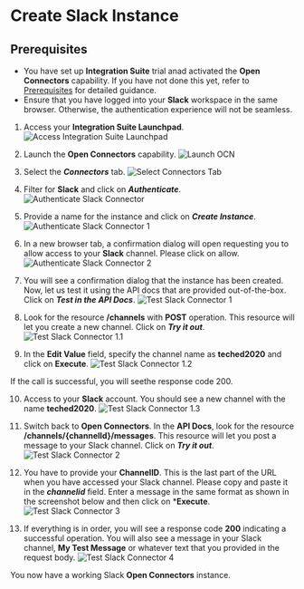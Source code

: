 # Create Slack Instance

## Prerequisites 
- You have set up **Integration Suite** trial anad activated the **Open Connectors** capability. If you have not done this yet, refer to [Prerequisites](/exercises/Prerequisites/Prerequisites_for_DEV165.md) for detailed guidance.
- Ensure that you have logged into your **Slack** workspace in the same browser. Otherwise, the authentication experience will not be seamless.

1. Access your **Integration Suite Launchpad**.
![Access Integration Suite Launchpad](/exercises/Images/Launchpad/cockpit-access-launchpad.png)

2. Launch the **Open Connectors** capability.
![Launch OCN](/exercises/Images/Launchpad/launchpad-select-ocn.png)

3. Select the ***Connectors*** tab.
![Select Connectors Tab](/exercises/Images/OCN/ocn-select-connectors.png)

4. Filter for **Slack** and click on ***Authenticate***.
![Authenticate Slack Connector](/exercises/Images/Slack/ocn-authenticate-slack.png)

5. Provide a name for the instance and click on ***Create Instance***.
![Authenticate Slack Connector 1](/exercises/Images/Slack/ocn-authenticate-slack-1.png)

6. In a new browser tab, a confirmation dialog will open requesting you to allow access to your **Slack** channel. Please click on allow.
![Authenticate Slack Connector 2](/exercises/Images/Slack/ocn-authenticate-slack-2.png)

7. You will see a confirmation dialog that the instance has been created. Now, let us test it using the API docs that are provided out-of-the-box. Click on ***Test in the API Docs***. 
![Test Slack Connector 1](/exercises/Images/Slack/ocn-slack-testapidoc-1.png)

8. Look for the resource **/channels** with **POST** operation. This resource will let you create a new channel. Click on ***Try it out***.
![Test Slack Connector 1.1](/exercises/Images/Slack/ocn-slack-testapidoc-1.1.png)

9. In the **Edit Value** field, specify the channel name as **teched2020** and click on **Execute**.
![Test Slack Connector 1.2](/exercises/Images/Slack/ocn-slack-testapidoc-1.2.png)

  If the call is successful, you will seethe response code 200.

10. Access to your **Slack** account. You should see a new channel with the name **teched2020**.
![Test Slack Connector 1.3](/exercises/Images/Slack/ocn-slack-testapidoc-1.3.png)

11. Switch back to **Open Connectors**. In the **API Docs**, look for the resource **/channels/{channelId}/messages**. This resource will let you post a message to your Slack channel. Click on ***Try it out***.
![Test Slack Connector 2](/exercises/Images/Slack/ocn-slack-testapidoc-2.png)

12. You have to provide your **ChannelID**. This is the last part of the URL when you have accessed your Slack channel. Please copy and paste it in the ***channelid*** field. Enter a message in the same format as shown in the screenshot below and then click on ***Execute**.
![Test Slack Connector 3](/exercises/Images/Slack/ocn-slack-testapidoc-3.png)

13. If everything is in order, you will see a response code **200** indicating a successful operation. You will also see a message in your Slack channel, **My Test Message** or whatever text that you provided in the request body. 
![Test Slack Connector 4](/exercises/Images/Slack/ocn-slack-testapidoc-4.png)

You now have a working Slack **Open Connectors** instance. 
